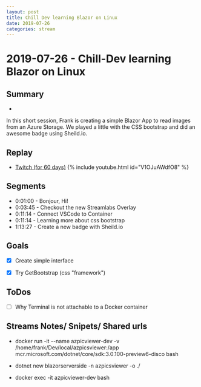 ```yaml
---
layout: post
title: Chill Dev learning Blazor on Linux
date: 2019-07-26
categories: stream
---
```



# 2019-07-26 - Chill-Dev learning Blazor on Linux

## Summary
-

In this short session, Frank is creating a simple Blazor App to read images from an Azure Storage. We played a little with the CSS bootstrap and did an awesome badge using Sheild.io.

## Replay


- [Twitch (for 60 days)](https://www.twitch.tv/videos/458246761)
{% include youtube.html id="V1OJuAWdfO8" %}
<br/><!--more-->


Segments
--------

- 0:01:00 - Bonjour, Hi!
- 0:03:45 - Checkout the new Streamlabs Overlay
- 0:11:14 - Connect VSCode to Container
- 0:11:14 - Learning more about css bootstrap 
- 1:13:27 - Create a new badge with Sheild.io 

Goals
-----

- [X] Create simple interface
- [X] Try GetBootstrap (css "framework")


ToDos
-----
- [ ] Why Terminal is not attachable to a Docker container



Streams Notes/ Snipets/ Shared urls
-----------------------------------

- docker run -it --name azpicviewer-dev -v /home/frank/Dev/local/azpicsviewer:/app mcr.microsoft.com/dotnet/core/sdk:3.0.100-preview6-disco bash

- dotnet new blazorserverside -n azpicsviewer -o ./

- docker exec -it azpicviewer-dev bash



